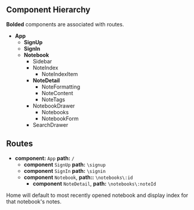 ## Component Hierarchy

**Bolded** components are associated with routes.

* **App**
  * **SignUp**
  * **SignIn**
  * **Notebook**
    * Sidebar
    * NoteIndex
      * NoteIndexItem
    * **NoteDetail**
      * NoteFormatting
      * NoteContent
      * NoteTags
    * NotebookDrawer
      * Notebooks
      * NotebookForm
    * SearchDrawer


## Routes

* **component:** `App` **path:** `/`
  * **component** `SignUp` **path:** `\signup`
  * **component** `SignIn` **path:** `\signin`
  * **component** `Notebook`, **path::** `\notebooks\:id`
    * **component** `NoteDetail`, **path:** `\notebooks\:noteId`

Home will default to most recently opened notebook and display index for
that notebook's notes.
